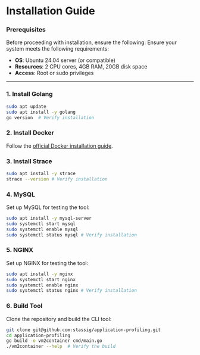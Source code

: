 # Installation Guide

### Prerequisites

Before proceeding with installation, ensure the following:
Ensure your system meets the following requirements:

- **OS**: Ubuntu 24.04 server (or compatible)
- **Resources**: 2 CPU cores, 4GB RAM, 20GB disk space
- **Access**: Root or sudo privileges

---

### 1. Install Golang

```bash
sudo apt update
sudo apt install -y golang
go version  # Verify installation
```

### 2. Install Docker

Follow the [official Docker installation guide](https://docs.docker.com/engine/install/ubuntu/#install-using-the-repository).

### 3. Install Strace

```bash
sudo apt install -y strace
strace --version # Verify installation
```

### 4. MySQL

Set up MySQL for testing the tool:

```bash
sudo apt install -y mysql-server
sudo systemctl start mysql
sudo systemctl enable mysql
sudo systemctl status mysql # Verify installation
```

### 5. NGINX

Set up NGINX for testing the tool:

```bash
sudo apt install -y nginx
sudo systemctl start nginx
sudo systemctl enable nginx
sudo systemctl status nginx # Verify installation
```

### 6. Build Tool

Clone the repository and build the CLI tool:

```bash
git clone git@github.com:stassig/application-profiling.git
cd application-profiling
go build -o vm2container cmd/main.go
./vm2container --help  # Verify the build
```
